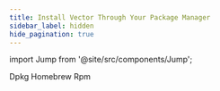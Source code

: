 ```yaml
---
title: Install Vector Through Your Package Manager
sidebar_label: hidden
hide_pagination: true
---
```


import Jump from '@site/src/components/Jump';

<Jump to="/docs/setup/installation/package-managers/dpkg">Dpkg</Jump>
<Jump to="/docs/setup/installation/package-managers/homebrew">Homebrew</Jump>
<Jump to="/docs/setup/installation/package-managers/rpm">Rpm</Jump>




